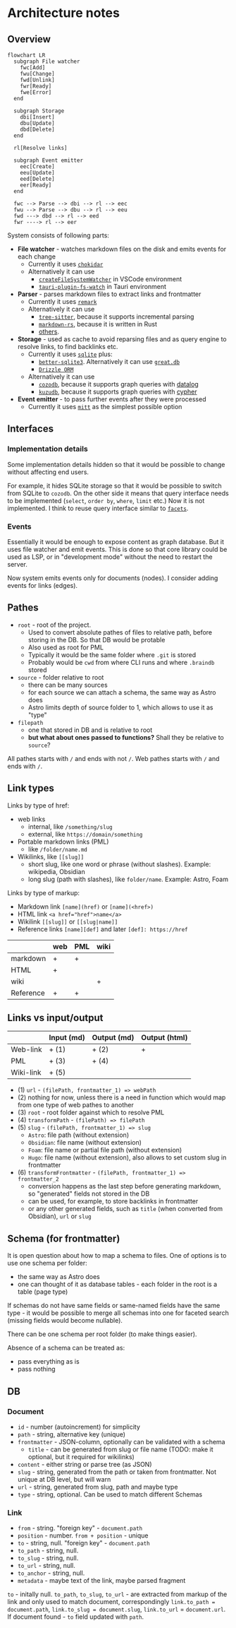 # Architecture notes

## Overview

```mermaid
flowchart LR
  subgraph File watcher
    fwc[Add]
    fwu[Change]
    fwd[Unlink]
    fwr[Ready]
    fwe[Error]
  end

  subgraph Storage
    dbi[Insert]
    dbu[Update]
    dbd[Delete]
  end

  rl[Resolve links]

  subgraph Event emitter
    eec[Create]
    eeu[Update]
    eed[Delete]
    eer[Ready]
  end

  fwc --> Parse --> dbi --> rl --> eec
  fwu --> Parse --> dbu --> rl --> eeu
  fwd ---> dbd --> rl --> eed
  fwr ----> rl --> eer
```

System consists of following parts:

- **File watcher** - watches markdown files on the disk and emits events for each change
  - Currently it uses [`chokidar`](https://www.npmjs.com/package/chokidar)
  - Alternatively it can use
    - [`createFileSystemWatcher`](https://code.visualstudio.com/api/references/vscode-api#workspace.createFileSystemWatcher) in VSCode environment
    - [`tauri-plugin-fs-watch`](https://github.com/tauri-apps/tauri-plugin-fs-watch) in Tauri environment
- **Parser** - parses markdown files to extract links and frontmatter
  - Currently it uses [`remark`](https://github.com/remarkjs/remark)
  - Alternatively it can use
    - [`tree-sitter`](https://github.com/tree-sitter/tree-sitter), because it supports incremental parsing
    - [`markdown-rs`](https://github.com/wooorm/markdown-rs), because it is written in Rust
    - [others](https://stereobooster.com/posts/markdown-parsers/).
- **Storage** - used as cache to avoid reparsing files and as query engine to resolve links, to find backlinks etc.
  - Currently it uses [`sqlite`](https://www.sqlite.org/index.html) plus:
    - [`better-sqlite3`](https://www.npmjs.com/package/better-sqlite3). Alternatively it can use [`great.db`](https://www.npmjs.com/package/great.db)
    - [`Drizzle ORM`](https://orm.drizzle.team/)
  - Alternatively it can use
    - [`cozodb`](https://docs.cozodb.org), because it supports graph queries with [datalog](https://docs.cozodb.org/en/latest/tips.html)
    - [`kuzudb`](https://kuzudb.com), because it supports graph queries with [cypher](https://kuzudb.com/docusaurus/cypher/query-clauses/match)
- **Event emitter** - to pass further events after they were processed
  - Currently it uses [`mitt`](https://github.com/developit/mitt) as the simplest possible option

## Interfaces

### Implementation details

Some implementation details hidden so that it would be possible to change without affecting end users.

For example, it hides SQLite storage so that it would be possible to switch from SQLite to `cozodb`. On the other side it means that query interface needs to be implemented (`select`, `order by`, `where`, `limit` etc.) Now it is not implemented. I think to reuse query interface similar to [`facets`](https://github.com/stereobooster/facets/blob/main/packages/facets/src/Facets.ts#L138-L150).

### Events

Essentially it would be enough to expose content as graph database. But it uses file watcher and emit events. This is done so that core library could be used as LSP, or in "development mode" without the need to restart the server.

Now system emits events only for documents (nodes). I consider adding events for links (edges).

## Pathes

- `root` - root of the project.
  - Used to convert absolute pathes of files to relative path, before storing in the DB. So that DB would be protable
  - Also used as root for PML
  - Typically it would be the same folder where `.git` is stored
  - Probably would be `cwd` from where CLI runs and where `.braindb` stored
- `source` - folder relative to root
  - there can be many sources
  - for each source we can attach a schema, the same way as Astro does
  - Astro limits depth of source folder to 1, which allows to use it as "type"
- `filepath`
  - one that stored in DB and is relative to root
  - **but what about ones passed to functions?** Shall they be relative to `source`?

All pathes starts with `/` and ends with not `/`.
Web pathes starts with `/` and ends with `/`.

## Link types

Links by type of href:

- web links
  - internal, like `/something/slug`
  - external, like `https://domain/something`
- Portable markdown links (PML)
  - like `/folder/name.md`
- Wikilinks, like `[[slug]]`
  - short slug, like one word or phrase (without slashes). Example: wikipedia, Obsidian
  - long slug (path with slashes), like `folder/name`. Example: Astro, Foam

Links by type of markup:

- Markdown link `[name](href)` or `[name](<href>)`
- HTML link `<a href="href">name</a>`
- Wikilink `[[slug]]` or `[[slug|name]]`
- Reference links `[name][def]` and later `[def]: https://href`

|           | web | PML | wiki |
| --------- | --- | --- | ---- |
| markdown  | +   | +   |      |
| HTML      | +   |     |      |
| wiki      |     |     | +    |
| Reference | +   | +   |      |

## Links vs input/output

|           | Input (md) | Output (md) | Output (html) |
| --------- | ---------- | ----------- | ------------- |
| Web-link  | + (1)      | + (2)       | +             |
| PML       | + (3)      | + (4)       |               |
| Wiki-link | + (5)      |             |               |

- (1) `url` - `(filePath, frontmatter_1) => webPath`
- (2) nothing for now, unless there is a need in function which would map from one type of web pathes to another
- (3) `root` - root folder against which to resolve PML
- (4) `transformPath` - `(filePath) => filePath`
- (5) `slug` - `(filePath, frontmatter_1) => slug`
  - `Astro`: file path (without extension)
  - `Obsidian`: file name (without extension)
  - `Foam`: file name or partial file path (without extension)
  - `Hugo`: file name (without extension), also allows to set custom slug in frontmatter
- (6) `transformFrontmatter` - `(filePath, frontmatter_1) => frontmatter_2`
  - conversion happens as the last step before generating markdown, so "generated" fields not stored in the DB
  - can be used, for example, to store backlinks in frontmatter
  - or any other generated fields, such as `title` (when converted from Obsidian), `url` or `slug`

## Schema (for frontmatter)

It is open question about how to map a schema to files. One of options is to use one schema per folder:

- the same way as Astro does
- one can thought of it as database tables - each folder in the root is a table (page type)

If schemas do not have same fields or same-named fields have the same type - it would be possible to merge all schemas into one for faceted search (missing fields would become nullable).

There can be one schema per root folder (to make things easier).

Absence of a schema can be treated as:

- pass everything as is
- pass nothing

## DB

### Document

- `id` - number (autoincrement) for simplicity
- `path` - string, alternative key (unique)
- `frontmatter` - JSON-column, optionally can be validated with a schema
  - `title` - can be generated from slug or file name (TODO: make it optional, but it required for wikilinks)
- `content` - either string or parse tree (as JSON)
- `slug` - string, generated from the path or taken from frontmatter. Not unique at DB level, but will warn
- `url` - string, generated from slug, path and maybe type
- `type` - string, optional. Can be used to match different Schemas

### Link

- `from` - string. "foreign key" - `document.path`
- `position` - number. `from + position` - unique
- `to` - string, null. "foreign key" - `document.path`
- `to_path` - string, null.
- `to_slug` - string, null.
- `to_url` - string, null.
- `to_anchor` - string, null.
- `metadata` - maybe text of the link, maybe parsed fragment

`to` - initally null. `to_path`, `to_slug`, `to_url` - are extracted from markup of the link and only used to match document, correspondingly `link.to_path = document.path`, `link.to_slug = document.slug`, `link.to_url` = `document.url`. If document found - `to` field updated with `path`.
